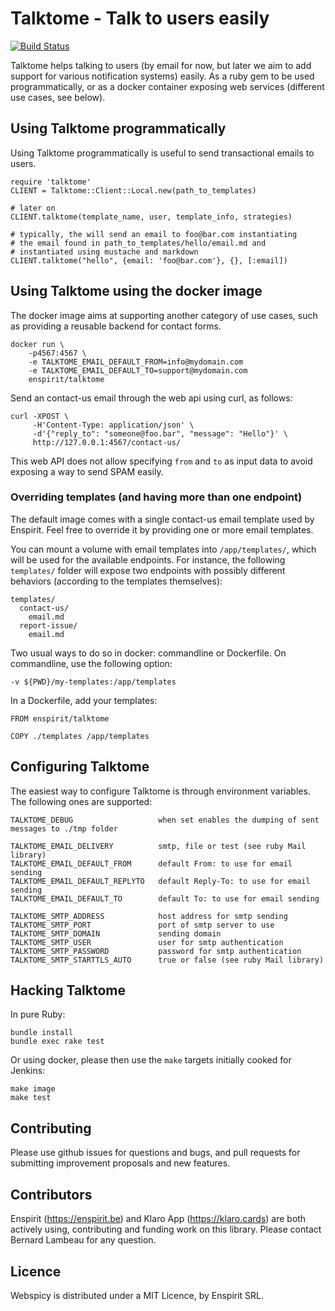 # Talktome - Talk to users easily

[![Build Status](https://travis-ci.com/enspirit/talktome.svg?branch=master)](https://travis-ci.com/enspirit/talktome)

Talktome helps talking to users (by email for now, but later we aim to add support
for various notification systems) easily. As a ruby gem to be used programmatically,
or as a docker container exposing web services (different use cases, see below).

## Using Talktome programmatically

Using Talktome programmatically is useful to send transactional emails to users.

```
require 'talktome'
CLIENT = Talktome::Client::Local.new(path_to_templates)

# later on
CLIENT.talktome(template_name, user, template_info, strategies)

# typically, the will send an email to foo@bar.com instantiating
# the email found in path_to_templates/hello/email.md and
# instantiated using mustache and markdown
CLIENT.talktome("hello", {email: 'foo@bar.com'}, {}, [:email])
```

## Using Talktome using the docker image

The docker image aims at supporting another category of use cases, such as providing
a reusable backend for contact forms.

```
docker run \
    -p4567:4567 \
    -e TALKTOME_EMAIL_DEFAULT_FROM=info@mydomain.com
    -e TALKTOME_EMAIL_DEFAULT_TO=support@mydomain.com
    enspirit/talktome
```

Send an contact-us email through the web api using curl, as follows:

```
curl -XPOST \
     -H'Content-Type: application/json' \
     -d'{"reply_to": "someone@foo.bar", "message": "Hello"}' \
     http://127.0.0.1:4567/contact-us/
```

This web API does not allow specifying `from` and `to` as input data to avoid
exposing a way to send SPAM easily.

### Overriding templates (and having more than one endpoint)

The default image comes with a single contact-us email template used by Enspirit.
Feel free to override it by providing one or more email templates.

You can mount a volume with email templates into `/app/templates/`, which will
be used for the available endpoints. For instance, the following `templates/`
folder will expose two endpoints with possibly different behaviors (according
to the templates themselves):

```
templates/
  contact-us/
    email.md
  report-issue/
    email.md
```

Two usual ways to do so in docker: commandline or Dockerfile. On commandline,
use the following option:

```
-v ${PWD}/my-templates:/app/templates
```

In a Dockerfile, add your templates:

```
FROM enspirit/talktome

COPY ./templates /app/templates
```

## Configuring Talktome

The easiest way to configure Talktome is through environment variables. The following
ones are supported:

```
TALKTOME_DEBUG                   when set enables the dumping of sent messages to ./tmp folder

TALKTOME_EMAIL_DELIVERY          smtp, file or test (see ruby Mail library)
TALKTOME_EMAIL_DEFAULT_FROM      default From: to use for email sending
TALKTOME_EMAIL_DEFAULT_REPLYTO   default Reply-To: to use for email sending
TALKTOME_EMAIL_DEFAULT_TO        default To: to use for email sending

TALKTOME_SMTP_ADDRESS            host address for smtp sending
TALKTOME_SMTP_PORT               port of smtp server to use
TALKTOME_SMTP_DOMAIN             sending domain
TALKTOME_SMTP_USER               user for smtp authentication
TALKTOME_SMTP_PASSWORD           password for smtp authentication
TALKTOME_SMTP_STARTTLS_AUTO      true or false (see ruby Mail library)
```

## Hacking Talktome

In pure Ruby:

```
bundle install
bundle exec rake test
```

Or using docker, please then use the `make` targets initially cooked for Jenkins:

```
make image
make test
```

## Contributing

Please use github issues for questions and bugs, and pull requests for
submitting improvement proposals and new features.

## Contributors

Enspirit (https://enspirit.be) and Klaro App (https://klaro.cards) are
both actively using, contributing and funding work on this library.
Please contact Bernard Lambeau for any question.

## Licence

Webspicy is distributed under a MIT Licence, by Enspirit SRL.

